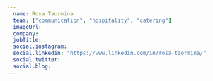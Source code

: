 ```yaml
---
  name: Rosa Taormina
  team: ["communication", "hospitality", "catering"]
  imageUrl: 
  company: 
  jobTitle: 
  social.instagram: 
  social.linkedin: "https://www.linkedin.com/in/rosa-taormina/"
  social.twitter: 
  social.blog: 
---
```

